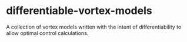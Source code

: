 # differentiable-vortex-models
A collection of vortex models written with the intent of differentiability to allow optimal control calculations. 
